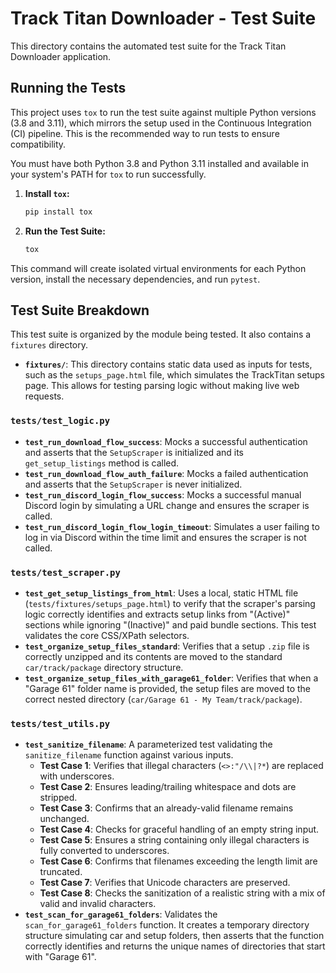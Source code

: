 # Track Titan Downloader - Test Suite

This directory contains the automated test suite for the Track Titan Downloader application.

## Running the Tests

This project uses `tox` to run the test suite against multiple Python versions (3.8 and 3.11), which mirrors the setup used in the Continuous Integration (CI) pipeline. This is the recommended way to run tests to ensure compatibility.

You must have both Python 3.8 and Python 3.11 installed and available in your system's PATH for `tox` to run successfully.

1.  **Install `tox`:**
    ```bash
    pip install tox
    ```
2.  **Run the Test Suite:**
    ```bash
    tox
    ```
This command will create isolated virtual environments for each Python version, install the necessary dependencies, and run `pytest`.

## Test Suite Breakdown

This test suite is organized by the module being tested. It also contains a `fixtures` directory.

-   **`fixtures/`**: This directory contains static data used as inputs for tests, such as the `setups_page.html` file, which simulates the TrackTitan setups page. This allows for testing parsing logic without making live web requests.

### `tests/test_logic.py`

-   **`test_run_download_flow_success`**: Mocks a successful authentication and asserts that the `SetupScraper` is initialized and its `get_setup_listings` method is called.
-   **`test_run_download_flow_auth_failure`**: Mocks a failed authentication and asserts that the `SetupScraper` is never initialized.
-   **`test_run_discord_login_flow_success`**: Mocks a successful manual Discord login by simulating a URL change and ensures the scraper is called.
-   **`test_run_discord_login_flow_login_timeout`**: Simulates a user failing to log in via Discord within the time limit and ensures the scraper is not called.

### `tests/test_scraper.py`

-   **`test_get_setup_listings_from_html`**: Uses a local, static HTML file (`tests/fixtures/setups_page.html`) to verify that the scraper's parsing logic correctly identifies and extracts setup links from "(Active)" sections while ignoring "(Inactive)" and paid bundle sections. This test validates the core CSS/XPath selectors.
-   **`test_organize_setup_files_standard`**: Verifies that a setup `.zip` file is correctly unzipped and its contents are moved to the standard `car/track/package` directory structure.
-   **`test_organize_setup_files_with_garage61_folder`**: Verifies that when a "Garage 61" folder name is provided, the setup files are moved to the correct nested directory (`car/Garage 61 - My Team/track/package`).

### `tests/test_utils.py`

-   **`test_sanitize_filename`**: A parameterized test validating the `sanitize_filename` function against various inputs.
    -   **Test Case 1**: Verifies that illegal characters (`<>:"/\\|?*`) are replaced with underscores.
    -   **Test Case 2**: Ensures leading/trailing whitespace and dots are stripped.
    -   **Test Case 3**: Confirms that an already-valid filename remains unchanged.
    -   **Test Case 4**: Checks for graceful handling of an empty string input.
    -   **Test Case 5**: Ensures a string containing only illegal characters is fully converted to underscores.
    -   **Test Case 6**: Confirms that filenames exceeding the length limit are truncated.
    -   **Test Case 7**: Verifies that Unicode characters are preserved.
    -   **Test Case 8**: Checks the sanitization of a realistic string with a mix of valid and invalid characters.
-   **`test_scan_for_garage61_folders`**: Validates the `scan_for_garage61_folders` function. It creates a temporary directory structure simulating car and setup folders, then asserts that the function correctly identifies and returns the unique names of directories that start with "Garage 61". 